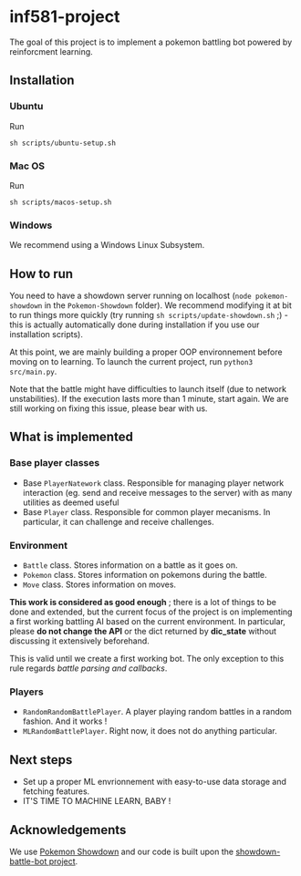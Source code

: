 # inf581-project

The goal of this project is to implement a pokemon battling bot powered by reinforcment learning.

## Installation

### Ubuntu

Run

```
sh scripts/ubuntu-setup.sh
```

### Mac OS

Run

```
sh scripts/macos-setup.sh
```

### Windows

We recommend using a Windows Linux Subsystem. 

## How to run

You need to have a showdown server running on localhost (`node pokemon-showdown` in the `Pokemon-Showdown` folder). We recommend modifying it at bit to run things more quickly (try running `sh scripts/update-showdown.sh` ;) - this is actually automatically done during installation if you use our installation scripts).

At this point, we are mainly building a proper OOP environnement before moving on to learning. To launch the current project, run `python3 src/main.py`.

Note that the battle might have difficulties to launch itself (due to network unstabilities). If the execution lasts more than 1 minute, start again. We are still working on fixing this issue, please bear with us.

## What is implemented

### Base player classes

- Base `PlayerNatework` class. Responsible for managing player network interaction (eg. send and receive messages to the server) with as many utilities as deemed useful
- Base `Player` class. Responsible for common player mecanisms. In particular, it can challenge and receive challenges.

### Environment

- `Battle` class. Stores information on a battle as it goes on.
- `Pokemon` class. Stores information on pokemons during the battle.
- `Move` class. Stores information on moves.

**This work is considered as good enough** ; there is a lot of things to be done and extended, but the current focus of the project is on implementing a first working battling AI based on the current environment. In particular, please **do not change the API** or the dict returned by **dic_state** without discussing it extensively beforehand.

This is valid until we create a first working bot. The only exception to this rule regards *battle parsing and callbacks*.

### Players

- `RandomRandomBattlePlayer`. A player playing random battles in a random fashion. And it works !
- `MLRandomBattlePlayer`. Right now, it does not do anything particular. 


## Next steps

- Set up a proper ML envrionnement with easy-to-use data storage and fetching features.
- IT'S TIME TO MACHINE LEARN, BABY !  

## Acknowledgements

We use [Pokemon Showdown](https://github.com/Zarel/Pokemon-Showdown) and our code is built upon the [showdown-battle-bot project](https://github.com/Synedh/showdown-battle-bot). 
